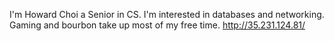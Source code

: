 I'm Howard Choi a Senior in CS. I'm interested in databases and networking. Gaming and bourbon take up most of my free time.
http://35.231.124.81/
